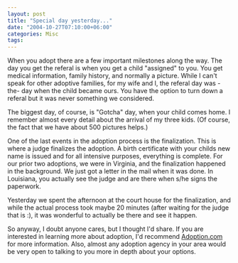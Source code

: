 ```yaml
---
layout: post
title: "Special day yesterday..."
date: "2004-10-27T07:10:00+06:00"
categories: Misc 
tags: 
---
```


When you adopt there are a few important milestones along the way. The day you get the referal is when you get a child "assigned" to you. You get medical information, family history, and normally a picture. While I can't speak for other adoptive families, for my wife and I, the referal day was -the- day when the child became ours. You have the option to turn down a referal but it was never something we considered.

The biggest day, of course, is "Gotcha" day, when your child comes home. I remember almost every detail about the arrival of my three kids. (Of course, the fact that we have about 500 pictures helps.) 

One of the last events in the adoption process is the finalization. This is where a judge finalizes the adoption. A birth certificate with your childs new name is issued and for all intensive purposes, everything is complete. For our prior two adoptions, we were in Virginia, and the finalization happened in the background. We just got a letter in the mail when it was done. In Louisiana, you actually see the judge and are there when s/he signs the paperwork.

Yesterday we spent the afternoon at the court house for the finalization, and while the actual process took maybe 20 minutes (after waiting for the judge that is :), it was wonderful to actually be there and see it happen.

So anyway, I doubt anyone cares, but I thought I'd share. If you are interested in learning more about adoption, I'd recommend <a href="http://www.adoption.com">Adoption.com</a> for more information. Also, almost any adoption agency in your area would be very open to talking to you more in depth about your options.
